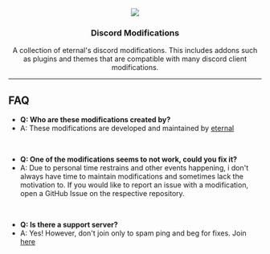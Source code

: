 <div align="center">
	<img src="https://github.com/discord-modifications/discord-modifications/blob/master/assets/banner.png?raw=true" />
</div>

<h3 align="center">Discord Modifications</h3>

<p align="center">A collection of eternal's discord modifications. This includes addons such as plugins and themes that are compatible with many discord client modifications.</p>

---

## FAQ
- **Q: Who are these modifications created by?**
- A: These modifications are developed and maintained by [eternal](https://github.com/eternal404/)

<br />

- **Q: One of the modifications seems to not work, could you fix it?**
- A: Due to personal time restrains and other events happening, i don't always have time to maintain modifications and sometimes lack the motivation to. If you would like to report an issue with a modification, open a GitHub Issue on the respective repository.

<br />

- **Q: Is there a support server?**
- A: Yes! However, don't join only to spam ping and beg for fixes. Join [here](https://discord.gg/HQ5N7Rcajc)